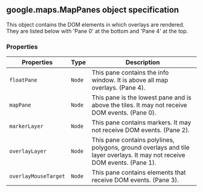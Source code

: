 <h2 id="MapPanes">
google.maps.MapPanes
object specification
</h2><p>This object contains the DOM elements in which overlays are rendered. They are listed below with 'Pane 0' at the bottom and 'Pane 4' at the top.</p><h3>Properties</h3><table summary="object MapPanes - Properties" width="100%">
<thead>
<tr><th>Properties</th>
<th>Type</th>
<th>Description</th>
</tr></thead>
<tbody>
<tr>
<td><code>floatPane</code></td>
<td><code>Node</code></td>
<td>This pane contains the info window. It is above all map overlays. (Pane 4).</td>
</tr>
<tr>
<td><code>mapPane</code></td>
<td><code>Node</code></td>
<td>This pane is the lowest pane and is above the tiles. It may not receive DOM events. (Pane 0).</td>
</tr>
<tr>
<td><code>markerLayer</code></td>
<td><code>Node</code></td>
<td>This pane contains markers. It may not receive DOM events. (Pane 2).</td>
</tr>
<tr>
<td><code>overlayLayer</code></td>
<td><code>Node</code></td>
<td>This pane contains polylines, polygons, ground overlays and tile layer overlays. It may not receive DOM events. (Pane 1).</td>
</tr>
<tr>
<td><code>overlayMouseTarget</code></td>
<td><code>Node</code></td>
<td>This pane contains elements that receive DOM events. (Pane 3).</td>
</tr>
</tbody>
</table>